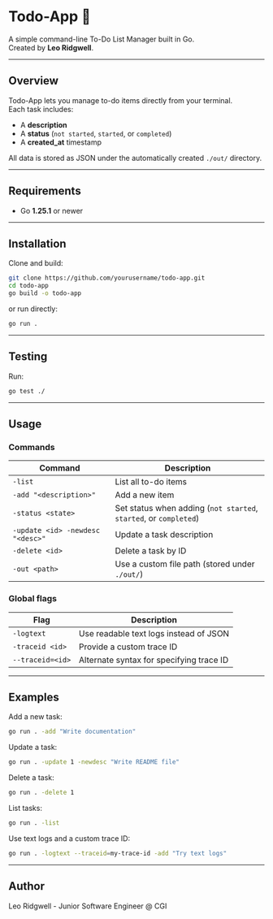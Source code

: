 # Todo-App 📝

A simple command-line To-Do List Manager built in Go.  
Created by **Leo Ridgwell**.

---

## Overview

Todo-App lets you manage to-do items directly from your terminal.  
Each task includes:
- A **description**
- A **status** (`not started`, `started`, or `completed`)
- A **created_at** timestamp  

All data is stored as JSON under the automatically created `./out/` directory.

---

## Requirements

- Go **1.25.1** or newer

---

## Installation

Clone and build:
```bash
git clone https://github.com/yourusername/todo-app.git
cd todo-app
go build -o todo-app
```
or run directly:
```bash
go run .
```

---

## Testing

Run:
```bash
go test ./
```

---

## Usage

### Commands
| Command                          | Description                                                       |
| -------------------------------- | ----------------------------------------------------------------- |
| `-list`                          | List all to-do items                                              |
| `-add "<description>"`           | Add a new item                                                    |
| `-status <state>`                | Set status when adding (`not started`, `started`, or `completed`) |
| `-update <id> -newdesc "<desc>"` | Update a task description                                         |
| `-delete <id>`                   | Delete a task by ID                                               |
| `-out <path>`                    | Use a custom file path (stored under `./out/`)                    |

### Global flags
| Flag             | Description                              |
| ---------------- | ---------------------------------------- |
| `-logtext`       | Use readable text logs instead of JSON   |
| `-traceid <id>`  | Provide a custom trace ID                |
| `--traceid=<id>` | Alternate syntax for specifying trace ID |

---

## Examples

Add a new task:
```bash
go run . -add "Write documentation"
```

Update a task:
```bash
go run . -update 1 -newdesc "Write README file"
```

Delete a task:
```bash
go run . -delete 1
```

List tasks:
```bash
go run . -list
```

Use text logs and a custom trace ID:
```bash
go run . -logtext --traceid=my-trace-id -add "Try text logs"
```

---

## Author

Leo Ridgwell - Junior Software Engineer @ CGI

